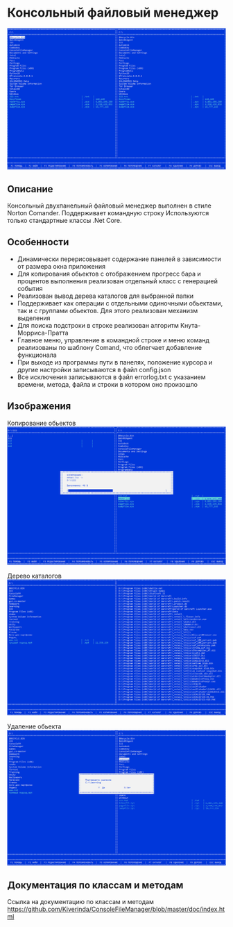 # Консольный файловый менеджер

![Иллюстрация к проекту](https://github.com/Kiverinda/ConsoleFileManager/blob/master/doc/images/MainWindow.png)

## Описание
Консольный двухпанельный файловый менеджер выполнен в стиле Norton Comander.
Поддерживает командную строку
Используются только стандартные классы .Net Core.

## Особенности

- Динамически перерисовывает содержание панелей в зависимости от размера окна приложения 
- Для копирования обьектов с отображением прогресс бара и процентов выполнения реализован отдельный класс
    с генерацией события
- Реализован вывод дерева каталогов для выбранной папки
- Поддерживает как операции с отдельными одиночными обьектами, так и с группами обьектов. Для этого реализован
    механизм выделения
- Для поиска подстроки в строке реализован алгоритм Кнута-Морриса-Пратта
- Главное меню, управление в командной строке и меню команд реализованы по шаблону Comand, что облегчает 
    добавление функционала
- При выходе из программы пути в панелях, положение курсора и другие настройки записываются в файл config.json
- Все исключения записываются в файл errorlog.txt с указанием времени, метода, файла и строки в котором оно произошло

## Изображения 

Копирование обьектов
![Копирование обьектов](https://github.com/Kiverinda/ConsoleFileManager/blob/master/doc/images/CopyWindow.png)

Дерево каталогов
![Дерево каталогов](https://github.com/Kiverinda/ConsoleFileManager/blob/master/doc/images/TreeWindow.png)

Удаление обьекта
![Удаление обьекта](https://github.com/Kiverinda/ConsoleFileManager/blob/master/doc/images/DeleteWindow.png)

## Документация по классам и методам 

Ссылка на документацию по классам и методам
https://github.com/Kiverinda/ConsoleFileManager/blob/master/doc/index.html
